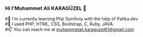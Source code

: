 ### Hi I'Muhammet Ali KARAGÜZEL 👋

#🌱 I'm currently learning Php Symfony with the help of Patika.dev  
#💬 I used PHP, HTML, CSS, Bootstrap, C, Ruby, JAVA.  
#📫 You can reach me at muhammetali.karaguzel61@gmail.com  
<!--
**MuhammetK61/MuhammetK61** is a ✨ _special_ ✨ repository because its `README.md` (this file) appears on your GitHub profile.

Here are some ideas to get you started:

- 🔭 I’m currently working on ...
- #🌱 I'm currently learning Php Symfony with the help of Patika.dev
- 👯 I’m looking to collaborate on ...
- 🤔 I’m looking for help with ...
- #💬 I used PHP, HTML, CSS, Bootstrap, C, Ruby, JAVA.
- #📫 You can reach me at muhammetali.karaguzel61@gmail.com
- 😄 Pronouns: ...
- ⚡ Fun fact: ...
-->
